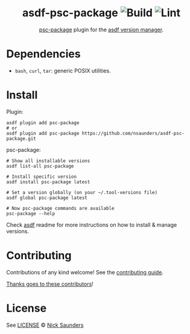 <div align="center">

# asdf-psc-package ![Build](https://github.com/nsaunders/asdf-psc-package/workflows/Build/badge.svg) ![Lint](https://github.com/nsaunders/asdf-psc-package/workflows/Lint/badge.svg)

[psc-package](https://psc-package.readthedocs.io) plugin for the [asdf version manager](https://asdf-vm.com).

</div>

# Dependencies

- `bash`, `curl`, `tar`: generic POSIX utilities.

# Install

Plugin:

```shell
asdf plugin add psc-package
# or
asdf plugin add psc-package https://github.com/nsaunders/asdf-psc-package.git
```

psc-package:

```shell
# Show all installable versions
asdf list-all psc-package

# Install specific version
asdf install psc-package latest

# Set a version globally (on your ~/.tool-versions file)
asdf global psc-package latest

# Now psc-package commands are available
psc-package --help
```

Check [asdf](https://github.com/asdf-vm/asdf) readme for more instructions on how to
install & manage versions.

# Contributing

Contributions of any kind welcome! See the [contributing guide](contributing.md).

[Thanks goes to these contributors](https://github.com/nsaunders/asdf-psc-package/graphs/contributors)!

# License

See [LICENSE](LICENSE) © [Nick Saunders](https://github.com/nsaunders/)
